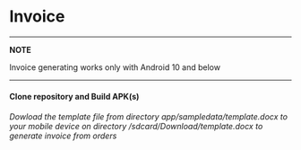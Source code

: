 # Invoice

---
**NOTE**

Invoice generating works only with Android 10 and below

---
 
#### Clone repository and Build APK(s)
###### Dowload the template file from directory app/sampledata/template.docx to your mobile device on directory /sdcard/Download/template.docx to generate invoice from orders
